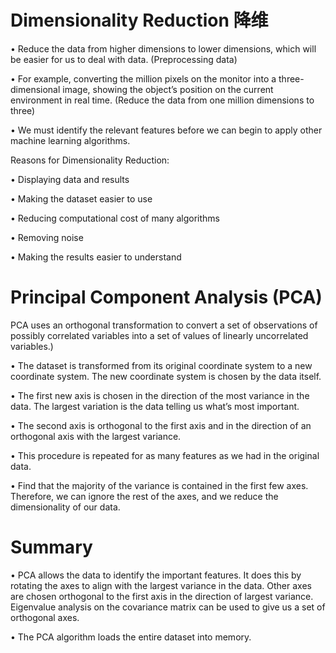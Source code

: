 # Dimensionality Reduction 降维 
•	Reduce the data from higher dimensions to lower dimensions, which will be easier for us to deal with data. (Preprocessing data)

•	For example, converting the million pixels on the monitor into a three-dimensional image, showing the object’s position on the current environment in real time. (Reduce the data from one million dimensions to three)

•	We must identify the relevant features before we can begin to apply other machine learning algorithms.


Reasons for Dimensionality Reduction:

•	Displaying data and results

•	Making the dataset easier to use 

•	Reducing computational cost of many algorithms

•	Removing noise 

•	Making the results easier to understand



# Principal Component Analysis (PCA)
PCA uses an orthogonal transformation to convert a set of observations of possibly correlated variables into a set of values of linearly uncorrelated variables.) 

•	The dataset is transformed from its original coordinate system to a new coordinate system. The new coordinate system is chosen by the data itself. 

•	The first new axis is chosen in the direction of the most variance in the data. The largest variation is the data telling us what’s most important.

•	The second axis is orthogonal to the first axis and in the direction of an orthogonal axis with the largest variance. 

•	This procedure is repeated for as many features as we had in the original data. 

•	Find that the majority of the variance is contained in the first few axes. Therefore, we can ignore the rest of the axes, and we reduce the dimensionality of our data.

# Summary

•	PCA allows the data to identify the important features. It does this by rotating the axes to align with the largest variance in the data. Other axes are chosen orthogonal to the first axis in the direction of largest variance. Eigenvalue analysis on the covariance matrix can be used to give us a set of orthogonal axes. 

•	The PCA algorithm loads the entire dataset into memory. 



